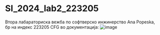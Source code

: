 # SI_2024_lab2_223205
Втора лабараториска вежба по софтверско инжинерство
Ana Popeska, бр на индекс 223205
CFG во документација:
![image](https://github.com/anapopeska/SI_2024_lab2_223205/assets/166449873/8bdc416d-bdb5-4ead-a86d-5331167e6767)

